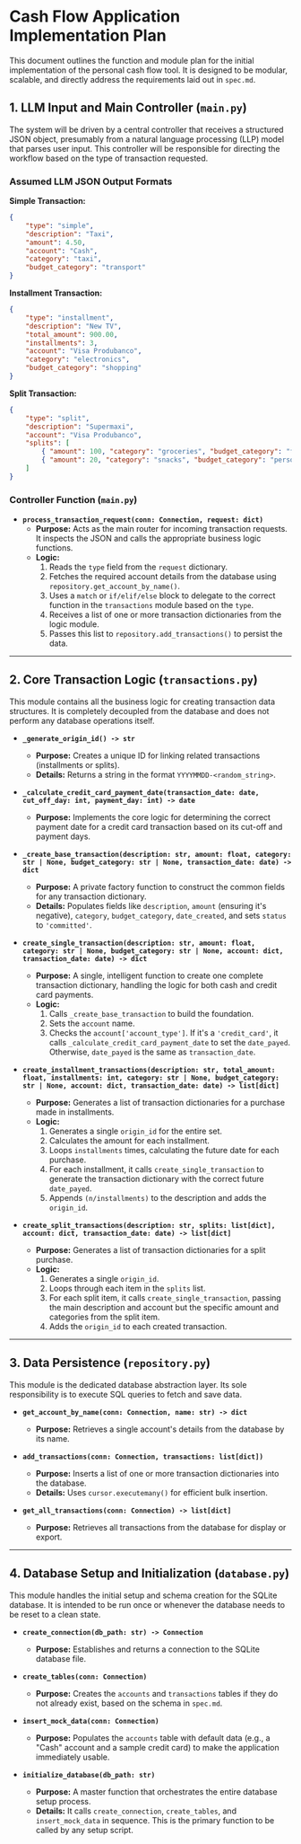 # Cash Flow Application Implementation Plan

This document outlines the function and module plan for the initial implementation of the personal cash flow tool. It is designed to be modular, scalable, and directly address the requirements laid out in `spec.md`.

## 1. LLM Input and Main Controller (`main.py`)

The system will be driven by a central controller that receives a structured JSON object, presumably from a natural language processing (LLP) model that parses user input. This controller will be responsible for directing the workflow based on the type of transaction requested.

### Assumed LLM JSON Output Formats

**Simple Transaction:**
```json
{
    "type": "simple",
    "description": "Taxi",
    "amount": 4.50,
    "account": "Cash",
    "category": "taxi",
    "budget_category": "transport"
}
```

**Installment Transaction:**
```json
{
    "type": "installment",
    "description": "New TV",
    "total_amount": 900.00,
    "installments": 3,
    "account": "Visa Produbanco",
    "category": "electronics",
    "budget_category": "shopping"
}
```

**Split Transaction:**
```json
{
    "type": "split",
    "description": "Supermaxi",
    "account": "Visa Produbanco",
    "splits": [
        { "amount": 100, "category": "groceries", "budget_category": "food" },
        { "amount": 20, "category": "snacks", "budget_category": "personal" }
    ]
}
```

### Controller Function (`main.py`)

-   **`process_transaction_request(conn: Connection, request: dict)`**
    -   **Purpose:** Acts as the main router for incoming transaction requests. It inspects the JSON and calls the appropriate business logic functions.
    -   **Logic:**
        1.  Reads the `type` field from the `request` dictionary.
        2.  Fetches the required account details from the database using `repository.get_account_by_name()`.
        3.  Uses a `match` or `if/elif/else` block to delegate to the correct function in the `transactions` module based on the `type`.
        4.  Receives a list of one or more transaction dictionaries from the logic module.
        5.  Passes this list to `repository.add_transactions()` to persist the data.

---

## 2. Core Transaction Logic (`transactions.py`)

This module contains all the business logic for creating transaction data structures. It is completely decoupled from the database and does not perform any database operations itself.

-   **`_generate_origin_id() -> str`**
    -   **Purpose:** Creates a unique ID for linking related transactions (installments or splits).
    -   **Details:** Returns a string in the format `YYYYMMDD-<random_string>`.

-   **`_calculate_credit_card_payment_date(transaction_date: date, cut_off_day: int, payment_day: int) -> date`**
    -   **Purpose:** Implements the core logic for determining the correct payment date for a credit card transaction based on its cut-off and payment days.

-   **`_create_base_transaction(description: str, amount: float, category: str | None, budget_category: str | None, transaction_date: date) -> dict`**
    -   **Purpose:** A private factory function to construct the common fields for any transaction dictionary.
    -   **Details:** Populates fields like `description`, `amount` (ensuring it's negative), `category`, `budget_category`, `date_created`, and sets `status` to `'committed'`.

-   **`create_single_transaction(description: str, amount: float, category: str | None, budget_category: str | None, account: dict, transaction_date: date) -> dict`**
    -   **Purpose:** A single, intelligent function to create one complete transaction dictionary, handling the logic for both cash and credit card payments.
    -   **Logic:**
        1.  Calls `_create_base_transaction` to build the foundation.
        2.  Sets the `account` name.
        3.  Checks the `account['account_type']`. If it's a `'credit_card'`, it calls `_calculate_credit_card_payment_date` to set the `date_payed`. Otherwise, `date_payed` is the same as `transaction_date`.

-   **`create_installment_transactions(description: str, total_amount: float, installments: int, category: str | None, budget_category: str | None, account: dict, transaction_date: date) -> list[dict]`**
    -   **Purpose:** Generates a list of transaction dictionaries for a purchase made in installments.
    -   **Logic:**
        1.  Generates a single `origin_id` for the entire set.
        2.  Calculates the amount for each installment.
        3.  Loops `installments` times, calculating the future date for each purchase.
        4.  For each installment, it calls `create_single_transaction` to generate the transaction dictionary with the correct future `date_payed`.
        5.  Appends `(n/installments)` to the description and adds the `origin_id`.

-   **`create_split_transactions(description: str, splits: list[dict], account: dict, transaction_date: date) -> list[dict]`**
    -   **Purpose:** Generates a list of transaction dictionaries for a split purchase.
    -   **Logic:**
        1.  Generates a single `origin_id`.
        2.  Loops through each item in the `splits` list.
        3.  For each split item, it calls `create_single_transaction`, passing the main description and account but the specific amount and categories from the split item.
        4.  Adds the `origin_id` to each created transaction.

---

## 3. Data Persistence (`repository.py`)

This module is the dedicated database abstraction layer. Its sole responsibility is to execute SQL queries to fetch and save data.

-   **`get_account_by_name(conn: Connection, name: str) -> dict`**
    -   **Purpose:** Retrieves a single account's details from the database by its name.

-   **`add_transactions(conn: Connection, transactions: list[dict])`**
    -   **Purpose:** Inserts a list of one or more transaction dictionaries into the database.
    -   **Details:** Uses `cursor.executemany()` for efficient bulk insertion.

-   **`get_all_transactions(conn: Connection) -> list[dict]`**
    -   **Purpose:** Retrieves all transactions from the database for display or export.

---

## 4. Database Setup and Initialization (`database.py`)

This module handles the initial setup and schema creation for the SQLite database. It is intended to be run once or whenever the database needs to be reset to a clean state.

-   **`create_connection(db_path: str) -> Connection`**
    -   **Purpose:** Establishes and returns a connection to the SQLite database file.

-   **`create_tables(conn: Connection)`**
    -   **Purpose:** Creates the `accounts` and `transactions` tables if they do not already exist, based on the schema in `spec.md`.

-   **`insert_mock_data(conn: Connection)`**
    -   **Purpose:** Populates the `accounts` table with default data (e.g., a "Cash" account and a sample credit card) to make the application immediately usable.

-   **`initialize_database(db_path: str)`**
    -   **Purpose:** A master function that orchestrates the entire database setup process.
    -   **Details:** It calls `create_connection`, `create_tables`, and `insert_mock_data` in sequence. This is the primary function to be called by any setup script.